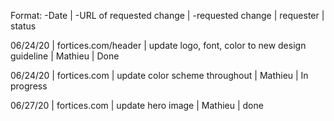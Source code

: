 Format: -Date | -URL of requested change | -requested change | requester | status 

06/24/20 | fortices.com/header | update logo, font, color to new design guideline | Mathieu | Done

06/24/20 | fortices.com | update color scheme throughout | Mathieu | In progress

06/27/20 | fortices.com | update hero image | Mathieu | done
